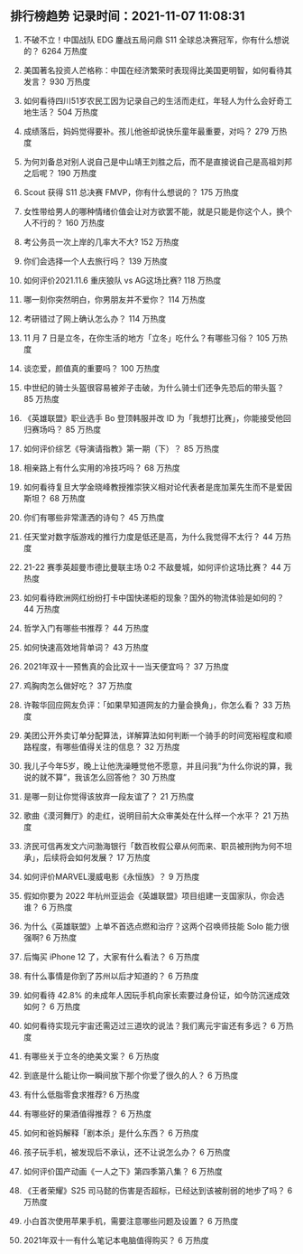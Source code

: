 
## 排行榜趋势 记录时间：2021-11-07 11:08:31
  
  1. 不破不立！中国战队 EDG 鏖战五局问鼎 S11 全球总决赛冠军，你有什么想说的？ 6264 万热度
    
  2. 美国著名投资人芒格称：中国在经济繁荣时表现得比美国更明智，如何看待其发言？ 930 万热度
    
  3. 如何看待四川51岁农民工因为记录自己的生活而走红，年轻人为什么会好奇工地生活？ 504 万热度
    
  4. 成绩落后，妈妈觉得要补。孩儿他爸却说快乐童年最重要，对吗？ 279 万热度
    
  5. 为何刘备总对别人说自己是中山靖王刘胜之后，而不是直接说自己是高祖刘邦之后呢？ 190 万热度
    
  6. Scout 获得 S11 总决赛 FMVP，你有什么想说的？ 175 万热度
    
  7. 女性带给男人的哪种情绪价值会让对方欲罢不能，就是只能是你这个人，换个人不行的？ 160 万热度
    
  8. 考公务员一次上岸的几率大不大? 152 万热度
    
  9. 你们会选择一个人去旅行吗？ 139 万热度
    
  10. 如何评价2021.11.6 重庆狼队 vs  AG这场比赛? 118 万热度
    
  11. 哪一刻你突然明白，你男朋友并不爱你？ 114 万热度
    
  12. 考研错过了网上确认怎么办？ 114 万热度
    
  13. 11 月 7 日是立冬，在你生活的地方「立冬」吃什么？有哪些习俗？ 105 万热度
    
  14. 谈恋爱，颜值真的重要吗？ 100 万热度
    
  15. 中世纪的骑士头盔很容易被斧子击破，为什么骑士们还争先恐后的带头盔？ 85 万热度
    
  16. 《英雄联盟》职业选手 Bo 登顶韩服并改 ID 为「我想打比赛」，你能接受他回归赛场吗？ 85 万热度
    
  17. 如何评价综艺《导演请指教》第一期（下）？ 85 万热度
    
  18. 相亲路上有什么实用的冷技巧吗？ 68 万热度
    
  19. 如何看待复旦大学金晓峰教授推崇狭义相对论代表者是庞加莱先生而不是爱因斯坦？ 68 万热度
    
  20. 你们有哪些非常潇洒的诗句？ 45 万热度
    
  21. 任天堂对数字版游戏的推行力度是低还是高，为什么我觉得不太行？ 44 万热度
    
  22. 21-22 赛季英超曼市德比曼联主场 0:2 不敌曼城，如何评价这场比赛？ 44 万热度
    
  23. 如何看待欧洲网红纷纷打卡中国快递柜的现象？国外的物流体验是如何的？ 44 万热度
    
  24. 哲学入门有哪些书推荐？ 44 万热度
    
  25. 如何快速高效地背单词？ 43 万热度
    
  26. 2021年双十一预售真的会比双十一当天便宜吗？ 37 万热度
    
  27. 鸡胸肉怎么做好吃？ 37 万热度
    
  28. 许鞍华回应网友负评：「如果早知道网友的力量会换角」，你怎么看？ 33 万热度
    
  29. 美团公开外卖订单分配算法，详解算法如何判断一个骑手的时间宽裕程度和顺路程度，有哪些值得关注的信息？ 32 万热度
    
  30. 我儿子今年5岁，晚上让他洗澡睡觉他不愿意，并且问我“为什么你说的算，我说的就不算”，我该怎么回答他？ 30 万热度
    
  31. 是哪一刻让你觉得该放弃一段友谊了？ 21 万热度
    
  32. 歌曲《漠河舞厅》的走红，说明目前大众审美处在什么样一个水平？ 21 万热度
    
  33. 济民可信再发文六问渤海银行「数百枚假公章从何而来、职员被刑拘为何不坦承」，后续将会如何发展？ 17 万热度
    
  34. 如何评价MARVEL漫威电影《永恒族》？ 9 万热度
    
  35. 假如你要为 2022 年杭州亚运会《英雄联盟》项目组建一支国家队，你会选谁？ 6 万热度
    
  36. 为什么《英雄联盟》上单不首选点燃和治疗？这两个召唤师技能 Solo 能力很强啊? 6 万热度
    
  37. 后悔买 iPhone 12 了，大家有什么看法？ 6 万热度
    
  38. 有什么事情是你到了苏州以后才知道的？ 6 万热度
    
  39. 如何看待 42.8% 的未成年人因玩手机向家长索要过身份证，如今防沉迷成效如何？ 6 万热度
    
  40. 如何看待实现元宇宙还需迈过三道坎的说法？我们离元宇宙还有多远？ 6 万热度
    
  41. 有哪些关于立冬的绝美文案？ 6 万热度
    
  42. 到底是什么能让你一瞬间放下那个你爱了很久的人？ 6 万热度
    
  43. 有什么低脂零食求推荐? 6 万热度
    
  44. 有哪些好的果酒值得推荐？ 6 万热度
    
  45. 如何和爸妈解释「剧本杀」是什么东西？ 6 万热度
    
  46. 孩子玩手机，被发现后不承认，还不让说怎么办？ 6 万热度
    
  47. 如何评价国产动画《一人之下》第四季第八集？ 6 万热度
    
  48. 《王者荣耀》S25 司马懿的伤害是否超标，已经达到该被削弱的地步了吗？ 6 万热度
    
  49. 小白首次使用苹果手机，需要注意哪些问题及设置？ 6 万热度
    
  50. 2021年双十一有什么笔记本电脑值得购买？ 6 万热度
    